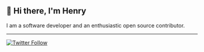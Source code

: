 ## 👋 Hi there, I'm Henry

I am a software developer and an enthusiastic open source contributor.

---
[![Twitter Follow](https://img.shields.io/twitter/follow/henryh0x1?label=Follow&style=social)](https://x.com/henryh0x1)
